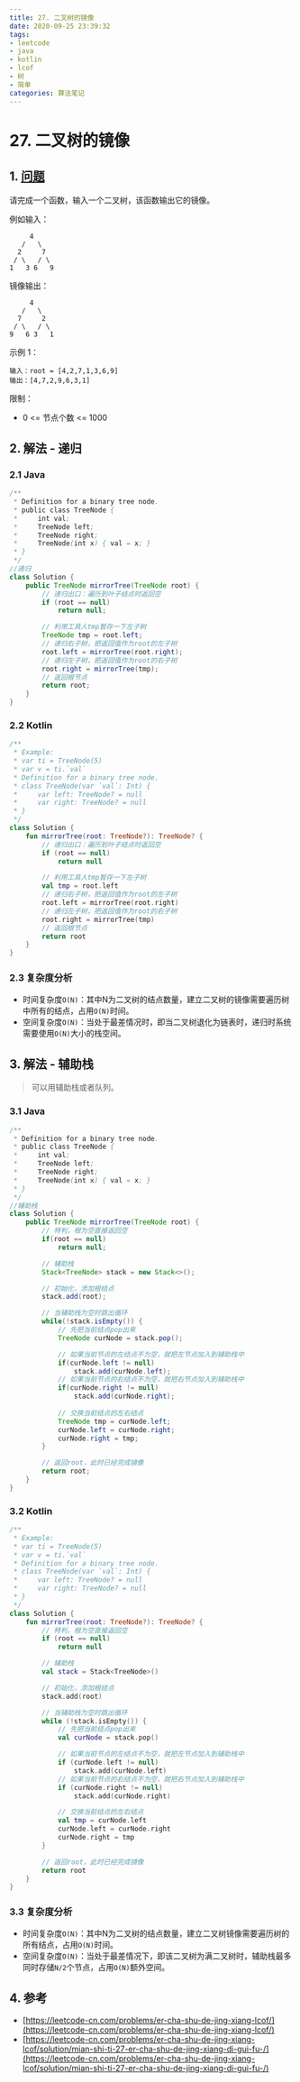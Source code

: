 ```yaml
---
title: 27. 二叉树的镜像
date: 2020-09-25 23:39:32
tags: 
- leetcode
- java
- kotlin
- lcof
- 树
- 简单
categories: 算法笔记
---
```

# 27. 二叉树的镜像
## 1. [问题](https://leetcode-cn.com/problems/er-cha-shu-de-jing-xiang-lcof/)
请完成一个函数，输入一个二叉树，该函数输出它的镜像。

<!--more-->

例如输入：
```
     4
   /   \
  2     7
 / \   / \
1   3 6   9
```

镜像输出：
```
     4
   /   \
  7     2
 / \   / \
9   6 3   1
```

示例 1：
```
输入：root = [4,2,7,1,3,6,9]
输出：[4,7,2,9,6,3,1]
```

限制：

- 0 <= 节点个数 <= 1000



## 2. 解法 - 递归
### 2.1 Java
```java
/**
 * Definition for a binary tree node.
 * public class TreeNode {
 *     int val;
 *     TreeNode left;
 *     TreeNode right;
 *     TreeNode(int x) { val = x; }
 * }
 */
//递归
class Solution {
    public TreeNode mirrorTree(TreeNode root) {
        // 递归出口：遍历到叶子结点时返回空
        if (root == null)
            return null;

        // 利用工具人tmp暂存一下左子树
        TreeNode tmp = root.left;
        // 递归右子树，把返回值作为root的左子树
        root.left = mirrorTree(root.right);
        // 递归左子树，把返回值作为root的右子树
        root.right = mirrorTree(tmp);
        // 返回根节点
        return root;
    }
}
```

### 2.2 Kotlin
```kotlin
/**
 * Example:
 * var ti = TreeNode(5)
 * var v = ti.`val`
 * Definition for a binary tree node.
 * class TreeNode(var `val`: Int) {
 *     var left: TreeNode? = null
 *     var right: TreeNode? = null
 * }
 */
class Solution {
    fun mirrorTree(root: TreeNode?): TreeNode? {
        // 递归出口：遍历到叶子结点时返回空
        if (root == null)
            return null

        // 利用工具人tmp暂存一下左子树
        val tmp = root.left
        // 递归右子树，把返回值作为root的左子树
        root.left = mirrorTree(root.right)
        // 递归左子树，把返回值作为root的右子树
        root.right = mirrorTree(tmp)
        // 返回根节点
        return root
    }
}
```

### 2.3 复杂度分析
- 时间复杂度`O(N)`：其中N为二叉树的结点数量，建立二叉树的镜像需要遍历树中所有的结点，占用`O(N)`时间。
- 空间复杂度`O(N)`：当处于最差情况时，即当二叉树退化为链表时，递归时系统需要使用`O(N)`大小的栈空间。

## 3. 解法 - 辅助栈
> 可以用辅助栈或者队列。
### 3.1 Java
```java
/**
 * Definition for a binary tree node.
 * public class TreeNode {
 *     int val;
 *     TreeNode left;
 *     TreeNode right;
 *     TreeNode(int x) { val = x; }
 * }
 */
//辅助栈
class Solution {
    public TreeNode mirrorTree(TreeNode root) {
        // 特判，根为空直接返回空
        if(root == null) 
            return null;

        // 辅助栈
        Stack<TreeNode> stack = new Stack<>();

        // 初始化，添加根结点
        stack.add(root);

        // 当辅助栈为空时跳出循环
        while(!stack.isEmpty()) {
            // 先把当前结点pop出来
            TreeNode curNode = stack.pop();

            // 如果当前节点的左结点不为空，就把左节点加入到辅助栈中
            if(curNode.left != null) 
                stack.add(curNode.left);
            // 如果当前节点的右结点不为空，就把右节点加入到辅助栈中
            if(curNode.right != null) 
                stack.add(curNode.right);
            
            // 交换当前结点的左右结点
            TreeNode tmp = curNode.left;
            curNode.left = curNode.right;
            curNode.right = tmp;
        }

        // 返回root，此时已经完成镜像
        return root;
    }
}
```

### 3.2 Kotlin
```kotlin
/**
 * Example:
 * var ti = TreeNode(5)
 * var v = ti.`val`
 * Definition for a binary tree node.
 * class TreeNode(var `val`: Int) {
 *     var left: TreeNode? = null
 *     var right: TreeNode? = null
 * }
 */
class Solution {
    fun mirrorTree(root: TreeNode?): TreeNode? {
        // 特判，根为空直接返回空
        if (root == null)
            return null

        // 辅助栈
        val stack = Stack<TreeNode>()

        // 初始化，添加根结点
        stack.add(root)

        // 当辅助栈为空时跳出循环
        while (!stack.isEmpty()) {
            // 先把当前结点pop出来
            val curNode = stack.pop()

            // 如果当前节点的左结点不为空，就把左节点加入到辅助栈中
            if (curNode.left != null)
                stack.add(curNode.left)
            // 如果当前节点的右结点不为空，就把右节点加入到辅助栈中
            if (curNode.right != null)
                stack.add(curNode.right)

            // 交换当前结点的左右结点
            val tmp = curNode.left
            curNode.left = curNode.right
            curNode.right = tmp
        }

        // 返回root，此时已经完成镜像
        return root
    }
}
```

### 3.3 复杂度分析
- 时间复杂度`O(N)`：其中N为二叉树的结点数量，建立二叉树镜像需要遍历树的所有结点，占用`O(N)`时间。
- 空间复杂度`O(N)`：当处于最差情况下，即该二叉树为满二叉树时，辅助栈最多同时存储`N/2`个节点，占用`O(N)`额外空间。

## 4. 参考
- [https://leetcode-cn.com/problems/er-cha-shu-de-jing-xiang-lcof/](https://leetcode-cn.com/problems/er-cha-shu-de-jing-xiang-lcof/)
- [https://leetcode-cn.com/problems/er-cha-shu-de-jing-xiang-lcof/solution/mian-shi-ti-27-er-cha-shu-de-jing-xiang-di-gui-fu-/](https://leetcode-cn.com/problems/er-cha-shu-de-jing-xiang-lcof/solution/mian-shi-ti-27-er-cha-shu-de-jing-xiang-di-gui-fu-/)